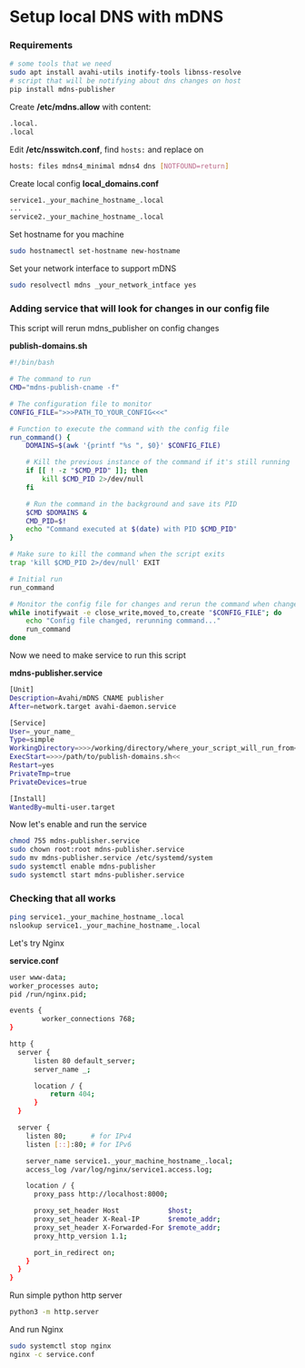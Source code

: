 # Setup local DNS with mDNS

### Requirements
```bash
# some tools that we need
sudo apt install avahi-utils inotify-tools libnss-resolve
# script that will be notifying about dns changes on host
pip install mdns-publisher
```

Create **/etc/mdns.allow** with content:
```bash
.local.
.local
```

Edit **/etc/nsswitch.conf**, find `hosts:` and replace on

```bash
hosts: files mdns4_minimal mdns4 dns [NOTFOUND=return]
```

Create local config **local_domains.conf**
```bash
service1._your_machine_hostname_.local
...
service2._your_machine_hostname_.local
```

Set hostname for you machine

```bash
sudo hostnamectl set-hostname new-hostname
```

Set your network interface to support mDNS
```bash
sudo resolvectl mdns _your_network_intface yes
```

### Adding service that will look for changes in our config file

This script will rerun mdns_publisher on config changes

**publish-domains.sh**
```bash
#!/bin/bash

# The command to run
CMD="mdns-publish-cname -f"

# The configuration file to monitor
CONFIG_FILE=">>>PATH_TO_YOUR_CONFIG<<<"

# Function to execute the command with the config file
run_command() {
    DOMAINS=$(awk '{printf "%s ", $0}' $CONFIG_FILE)

    # Kill the previous instance of the command if it's still running
    if [[ ! -z "$CMD_PID" ]]; then
        kill $CMD_PID 2>/dev/null
    fi

    # Run the command in the background and save its PID
    $CMD $DOMAINS &
    CMD_PID=$!
    echo "Command executed at $(date) with PID $CMD_PID"
}

# Make sure to kill the command when the script exits
trap 'kill $CMD_PID 2>/dev/null' EXIT

# Initial run
run_command

# Monitor the config file for changes and rerun the command when changes are detected
while inotifywait -e close_write,moved_to,create "$CONFIG_FILE"; do
    echo "Config file changed, rerunning command..."
    run_command
done
```

Now we need to make service to run this script

**mdns-publisher.service**
```bash
[Unit]
Description=Avahi/mDNS CNAME publisher
After=network.target avahi-daemon.service

[Service]
User=_your_name_
Type=simple
WorkingDirectory=>>>/working/directory/where_your_script_will_run_from<<<
ExecStart=>>>/path/to/publish-domains.sh<<
Restart=yes
PrivateTmp=true
PrivateDevices=true

[Install]
WantedBy=multi-user.target
```

Now let's enable and run the service

```bash
chmod 755 mdns-publisher.service
sudo chown root:root mdns-publisher.service
sudo mv mdns-publisher.service /etc/systemd/system
sudo systemctl enable mdns-publisher
sudo systemctl start mdns-publisher.service
```

### Checking that all works
```bash
ping service1._your_machine_hostname_.local
nslookup service1._your_machine_hostname_.local
```

Let's try Nginx

**service.conf**
```bash
user www-data;
worker_processes auto;
pid /run/nginx.pid;

events {
        worker_connections 768;
}

http {
  server {
      listen 80 default_server;
      server_name _;

      location / {
          return 404;
      }
  }

  server {
    listen 80;      # for IPv4
    listen [::]:80; # for IPv6

    server_name service1._your_machine_hostname_.local;
    access_log /var/log/nginx/service1.access.log;

    location / {
      proxy_pass http://localhost:8000;

      proxy_set_header Host            $host;
      proxy_set_header X-Real-IP       $remote_addr;
      proxy_set_header X-Forwarded-For $remote_addr;
      proxy_http_version 1.1;

      port_in_redirect on;
    }
  }
}
```

Run simple python http server
```bash
python3 -m http.server
```

And run Nginx
```bash
sudo systemctl stop nginx
nginx -c service.conf
```
